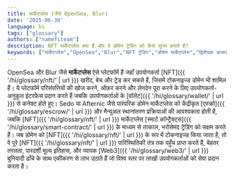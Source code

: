 ```yaml
---
title: मार्केटप्लेस (जैसे OpenSea, Blur)
date: '2025-06-30'
language: hi
tags: ["glossary"]
authors: ["namefiteam"]
description: NFT मार्केटप्लेस क्या हैं और वे डोमेन ट्रेडिंग को कैसे सुगम बनाते हैं?
keywords: ["मार्केटप्लेस","OpenSea","Blur","NFT ट्रेडिंग","डोमेन मार्केटप्लेस","द्वितीयक बाजार"]
---
```


OpenSea और Blur जैसे **मार्केटप्लेस** ऐसे प्लेटफॉर्म हैं जहाँ उपयोगकर्ता [NFT]({{ '/hi/glossary/nft/' | url }}) खरीद, बेच और ट्रेड कर सकते हैं, जिसमें टोकनाइज्ड डोमेन भी शामिल हैं। ये प्लेटफॉर्म परिसंपत्तियों की खोज करने, ऑफ़र करने और लेनदेन पूरा करने के लिए उपयोगकर्ता-अनुकूल इंटरफ़ेस प्रदान करते हैं जबकि उपयोगकर्ताओं के [वॉलेट]({{ '/hi/glossary/wallet/' | url }}) से कनेक्ट होते हुए। Sedo या Afternic जैसे पारंपरिक डोमेन मार्केटप्लेस को केंद्रीकृत [एस्क्रो]({{ '/hi/glossary/escrow/' | url }}) और मैन्युअल स्थानांतरण प्रक्रियाओं की आवश्यकता होती है, जबकि [NFT]({{ '/hi/glossary/nft/' | url }}) मार्केटप्लेस [स्मार्ट कॉन्ट्रैक्ट्स]({{ '/hi/glossary/smart-contract/' | url }}) के माध्यम से तत्काल, भरोसेमंद ट्रेडिंग को सक्षम करते हैं। जब डोमेन को [NFT]({{ '/hi/glossary/nft/' | url }}) के रूप में टोकनाइज्ड किया जाता है, तो वे पूरे [NFT]({{ '/hi/glossary/nft/' | url }}) पारिस्थितिकी तंत्र तक पहुँच प्राप्त करते हैं, बेहतर तरलता, पारदर्शी मूल्य इतिहास, और व्यापक [Web3]({{ '/hi/glossary/web3/' | url }}) बुनियादी ढाँचे के साथ एकीकरण से लाभ उठाते हैं जो विश्व स्तर पर लाखों उपयोगकर्ताओं को सेवा प्रदान करता है।